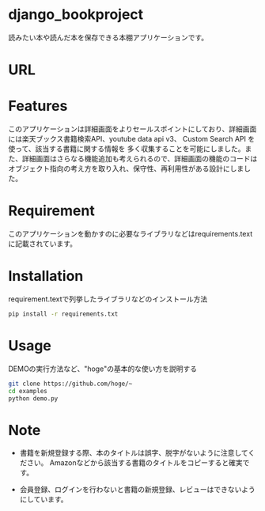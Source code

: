 # django_bookproject  

読みたい本や読んだ本を保存できる本棚アプリケーションです。


# URL  



# Features  

このアプリケーションは詳細画面をよりセールスポイントにしており、詳細画面には楽天ブックス書籍検索API、youtube data api v3、 Custom Search API を使って、該当する書籍に関する情報を
多く収集することを可能にしました。また、詳細画面はさらなる機能追加も考えられるので、詳細画面の機能のコードはオブジェクト指向の考え方を取り入れ、保守性、再利用性がある設計にしました。

# Requirement  

このアプリケーションを動かすのに必要なライブラリなどはrequirements.textに記載されています。

# Installation

requirement.textで列挙したライブラリなどのインストール方法

```bash
pip install -r requirements.txt
```

# Usage

DEMOの実行方法など、"hoge"の基本的な使い方を説明する

```bash
git clone https://github.com/hoge/~
cd examples
python demo.py
```

# Note

* 書籍を新規登録する際、本のタイトルは誤字、脱字がないように注意してください。
  Amazonなどから該当する書籍のタイトルをコピーすると確実です。

* 会員登録、ログインを行わないと書籍の新規登録、レビューはできないようにしています。







